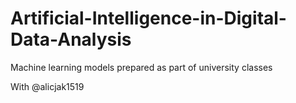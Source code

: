 # Artificial-Intelligence-in-Digital-Data-Analysis
Machine learning models prepared as part of university classes

With @alicjak1519 

